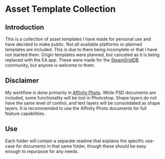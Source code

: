 # Asset Template Collection

## Introduction

This is a collection of asset templates I have made for personal use and have decided to make public. Not all available platforms or planned templates are included. This is due to them being incomplete or that I have not started them. Origin templates were planned, but canceled as it is being replaced with the EA app. These were made for the [SteamGridDB](https://www.steamgriddb.com) community, but anyone is welcome to them.

## Disclaimer

My workflow is done primarily in [Affinity Photo](https://affinity.serif.com/en-us/photo/). While PSD documents are included, some functionality will be lost in Photoshop. Shape layers do not have the same level of control, and text layers will be consolidated as shape layers. It is recommended to use the Affinity Photo documents for full feature capabilities.

## Use
Each folder will contain a separate readme that explains the specific use-case for documents in that same folder, though these should be easy enough to repurpose for any needs.

